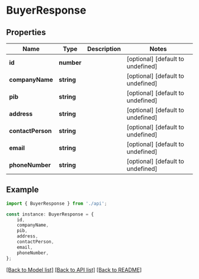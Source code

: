 # BuyerResponse


## Properties

Name | Type | Description | Notes
------------ | ------------- | ------------- | -------------
**id** | **number** |  | [optional] [default to undefined]
**companyName** | **string** |  | [optional] [default to undefined]
**pib** | **string** |  | [optional] [default to undefined]
**address** | **string** |  | [optional] [default to undefined]
**contactPerson** | **string** |  | [optional] [default to undefined]
**email** | **string** |  | [optional] [default to undefined]
**phoneNumber** | **string** |  | [optional] [default to undefined]

## Example

```typescript
import { BuyerResponse } from './api';

const instance: BuyerResponse = {
    id,
    companyName,
    pib,
    address,
    contactPerson,
    email,
    phoneNumber,
};
```

[[Back to Model list]](../README.md#documentation-for-models) [[Back to API list]](../README.md#documentation-for-api-endpoints) [[Back to README]](../README.md)

